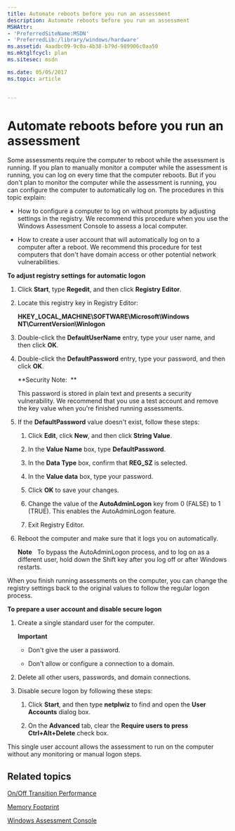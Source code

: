 ```yaml
---
title: Automate reboots before you run an assessment
description: Automate reboots before you run an assessment
MSHAttr:
- 'PreferredSiteName:MSDN'
- 'PreferredLib:/library/windows/hardware'
ms.assetid: 4aadbc09-9c0a-4b38-b79d-989906c0aa50
ms.mktglfcycl: plan
ms.sitesec: msdn

ms.date: 05/05/2017
ms.topic: article


---
```


# Automate reboots before you run an assessment


Some assessments require the computer to reboot while the assessment is running. If you plan to manually monitor a computer while the assessment is running, you can log on every time that the computer reboots. But if you don't plan to monitor the computer while the assessment is running, you can configure the computer to automatically log on. The procedures in this topic explain:

-   How to configure a computer to log on without prompts by adjusting settings in the registry. We recommend this procedure when you use the Windows Assessment Console to assess a local computer.

-   How to create a user account that will automatically log on to a computer after a reboot. We recommend this procedure for test computers that don't have domain access or other potential network vulnerabilities.

**To adjust registry settings for automatic logon**

1.  Click **Start**, type **Regedit**, and then click **Registry Editor**.

2.  Locate this registry key in Registry Editor:

    **HKEY\_LOCAL\_MACHINE\\SOFTWARE\\Microsoft\\Windows NT\\CurrentVersion\\Winlogon**

3.  Double-click the **DefaultUserName** entry, type your user name, and then click **OK**.

4.  Double-click the **DefaultPassword** entry, type your password, and then click **OK**.

    **Security Note:  **

    This password is stored in plain text and presents a security vulnerability. We recommend that you use a test account and remove the key value when you're finished running assessments.

5.  If the **DefaultPassword** value doesn't exist, follow these steps:

    1.  Click **Edit**, click **New**, and then click **String Value**.

    2.  In the **Value Name** box, type **DefaultPassword**.

    3.  In the **Data Type** box, confirm that **REG\_SZ** is selected.

    4.  In the **Value data** box, type your password.

    5.  Click **OK** to save your changes.

    6.  Change the value of the **AutoAdminLogon** key from 0 (FALSE) to 1 (TRUE). This enables the AutoAdminLogon feature.

    7.  Exit Registry Editor.

6.  Reboot the computer and make sure that it logs you on automatically.

    **Note**  
    To bypass the AutoAdminLogon process, and to log on as a different user, hold down the Shift key after you log off or after Windows restarts.

     

When you finish running assessments on the computer, you can change the registry settings back to the original values to follow the regular logon process.

**To prepare a user account and disable secure logon**

1.  Create a single standard user for the computer.

    **Important**  
    -   Don't give the user a password.

    -   Don't allow or configure a connection to a domain.

     

2.  Delete all other users, passwords, and domain connections.

3.  Disable secure logon by following these steps:

    1.  Click **Start**, and then type **netplwiz** to find and open the **User Accounts** dialog box.

    2.  On the **Advanced** tab, clear the **Require users to press Ctrl+Alt+Delete** check box.

This single user account allows the assessment to run on the computer without any monitoring or manual logon steps.

## Related topics


[On/Off Transition Performance](onoff-transition-performance.md)

[Memory Footprint](memory-footprint.md)

[Windows Assessment Console](windows-assessment-console.md)

 

 







